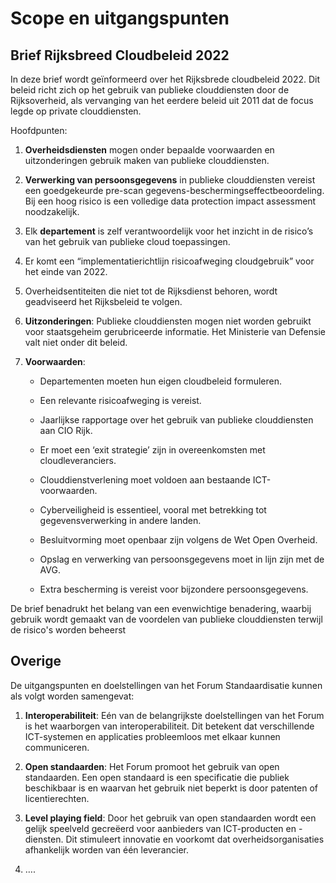 # Scope en uitgangspunten

## Brief Rijksbreed Cloudbeleid 2022

In deze brief wordt geïnformeerd over het Rijksbrede cloudbeleid 2022. Dit beleid richt zich op het gebruik van publieke clouddiensten door de Rijksoverheid, als vervanging van het eerdere beleid uit 2011 dat de focus legde op private clouddiensten.

Hoofdpunten:

1.  **Overheidsdiensten** mogen onder bepaalde voorwaarden en uitzonderingen gebruik maken van publieke clouddiensten.

2.  **Verwerking van persoonsgegevens** in publieke clouddiensten vereist een goedgekeurde pre-scan gegevens-beschermingseffectbeoordeling. Bij een hoog risico is een volledige data protection impact assessment noodzakelijk.

3.  Elk **departement** is zelf verantwoordelijk voor het inzicht in de risico’s van het gebruik van publieke cloud toepassingen.

4.  Er komt een “implementatierichtlijn risicoafweging cloudgebruik” voor het einde van 2022.

5.  Overheidsentiteiten die niet tot de Rijksdienst behoren, wordt geadviseerd het Rijksbeleid te volgen.

6.  **Uitzonderingen**: Publieke clouddiensten mogen niet worden gebruikt voor staatsgeheim gerubriceerde informatie. Het Ministerie van Defensie valt niet onder dit beleid.

7.  **Voorwaarden**:

    - Departementen moeten hun eigen cloudbeleid formuleren.

    - Een relevante risicoafweging is vereist.

    - Jaarlijkse rapportage over het gebruik van publieke clouddiensten aan CIO Rijk.

    - Er moet een ‘exit strategie’ zijn in overeenkomsten met cloudleveranciers.

    - Clouddienstverlening moet voldoen aan bestaande ICT-voorwaarden.

    - Cyberveiligheid is essentieel, vooral met betrekking tot gegevensverwerking in andere landen.

    - Besluitvorming moet openbaar zijn volgens de Wet Open Overheid.

    - Opslag en verwerking van persoonsgegevens moet in lijn zijn met de AVG.

    - Extra bescherming is vereist voor bijzondere persoonsgegevens.

De brief benadrukt het belang van een evenwichtige benadering, waarbij gebruik wordt gemaakt van de voordelen van publieke clouddiensten terwijl de risico's worden beheerst

## Overige

De uitgangspunten en doelstellingen van het Forum Standaardisatie kunnen als volgt worden samengevat:

1.  **Interoperabiliteit**: Eén van de belangrijkste doelstellingen van het Forum is het waarborgen van interoperabiliteit. Dit betekent dat verschillende ICT-systemen en applicaties probleemloos met elkaar kunnen communiceren.

2.  **Open standaarden**: Het Forum promoot het gebruik van open standaarden. Een open standaard is een specificatie die publiek beschikbaar is en waarvan het gebruik niet beperkt is door patenten of licentierechten.

3.  **Level playing field**: Door het gebruik van open standaarden wordt een gelijk speelveld gecreëerd voor aanbieders van ICT-producten en -diensten. Dit stimuleert innovatie en voorkomt dat overheidsorganisaties afhankelijk worden van één leverancier.

4.  ….

